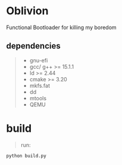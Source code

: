 # Oblivion
Functional Bootloader for killing my boredom 

## dependencies
>* gnu-efi
>* gcc/ g++ >= 15.1.1
>* ld >= 2.44
>* cmake >= 3.20
>* mkfs.fat
>* dd
>* mtools
>* QEMU

# build
> run:
```bash
python build.py
```